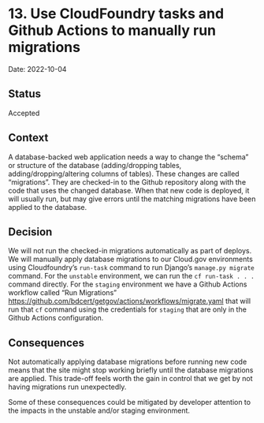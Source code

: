 # 13. Use CloudFoundry tasks and Github Actions to manually run migrations

Date: 2022-10-04

## Status

Accepted

## Context

A database-backed web application needs a way to change the “schema” or
structure of the database (adding/dropping tables, adding/dropping/altering
columns of tables). These changes are called “migrations”. They are checked-in
to the Github repository along with the code that uses the changed database.
When that new code is deployed, it will usually run, but may give errors until
the matching migrations have been applied to the database.

## Decision

We will not run the checked-in migrations automatically as part of deploys. We
will manually apply database migrations to our Cloud.gov environments using
Cloudfoundry’s `run-task` command to run Django’s `manage.py migrate` command.
For the `unstable` environment, we can run the `cf run-task . . .` command
directly. For the `staging` environment we have a Github Actions workflow
called “Run Migrations”
<https://github.com/bdcert/getgov/actions/workflows/migrate.yaml> that will
run that `cf` command using the credentials for `staging` that are only in the
Github Actions configuration. 

## Consequences

Not automatically applying database migrations before running new code means
that the site might stop working briefly until the database migrations are
applied. This trade-off feels worth the gain in control that we get by not
having migrations run unexpectedly.

Some of these consequences could be mitigated by developer attention to the
impacts in the unstable and/or staging environment.